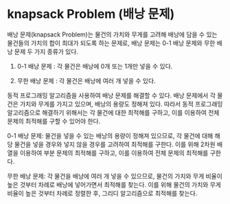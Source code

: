 # knapsack Problem (배낭 문제)

배낭 문제(knapsack Problem)는 물건의 가치와 무게를 고려해 배낭에 담을 수 있는 물건들의 가치의 합이 최대가 되도록 하는 문제로, 배낭 문제는 0-1 배낭 문제와 무한 배낭 문제 두 가지 종류가 있다.

1. 0-1 배낭 문제 : 각 물건은 배낭에 0개 또는 1개만 넣을 수 있다.

2. 무한 배낭 문제 : 각 물건은 배낭에 여러 개 넣을 수 있다.

동적 프로그래밍 알고리즘을 사용하여 배낭 문제를 해결할 수 있다. 배낭 문제에서 각 물건은 가치와 무게를 가지고 있으며, 배낭의 용량도 정해져 있다. 따라서 동적 프로그래밍 알고리즘으로 해결하기 위해서는 각 물건에 대한 최적해를 구하고, 이를 이용하여 전체 문제의 최적해를 구할 수 있어야 한다.

0-1 배낭 문제: 물건을 넣을 수 있는 배낭의 용량이 정해져 있으므로, 각 물건에 대해 해당 물건을 넣을 경우와 넣지 않을 경우를 고려하여 최적해를 구한다. 이를 위해 2차원 배열을 이용하여 부분 문제의 최적해를 구하고, 이를 이용하여 전체 문제의 최적해를 구한다.

무한 배낭 문제: 각 물건을 배낭에 여러 개 넣을 수 있으므로, 물건의 가치와 무게 비율이 높은 것부터 차례로 배낭에 넣어가면서 최적해를 찾는다. 이를 위해 물건의 가치와 무게 비율이 높은 것부터 차례로 정렬한 후, 그리디 알고리즘으로 최적해를 찾는다.
